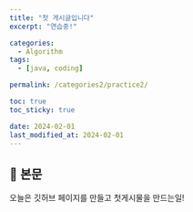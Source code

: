 ```yaml
---
title: "첫 게시글입니다"
excerpt: "연습중!"

categories:
  - Algorithm
tags:
  - [java, coding]

permalink: /categories2/practice2/

toc: true
toc_sticky: true

date: 2024-02-01
last_modified_at: 2024-02-01
---
```


## 🦥 본문

오늘은 깃허브 페이지를 만들고 첫게시물을 만드는일!
